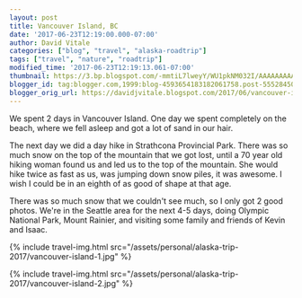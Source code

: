 ```yaml
---
layout: post
title: Vancouver Island, BC
date: '2017-06-23T12:19:00.000-07:00'
author: David Vitale
categories: ["blog", "travel", "alaska-roadtrip"]
tags: ["travel", "nature", "roadtrip"]
modified_time: '2017-06-23T12:19:13.061-07:00'
thumbnail: https://3.bp.blogspot.com/-mmtiL7lweyY/WU1pkNM032I/AAAAAAAAAw4/cK0b9hjjO4E-Mwq1n_7ck4IPUBCYJLk-wCLcBGAs/s72-c/IMG_5316_800x533.JPG
blogger_id: tag:blogger.com,1999:blog-4593654183182061758.post-5552845098583342813
blogger_orig_url: https://davidjvitale.blogspot.com/2017/06/vancouver-island.html
---
```


We spent 2 days in Vancouver Island. One day we spent completely on the beach, where we fell asleep and got a lot of sand in our hair.

The next day we did a day hike in Strathcona Provincial Park. There was so much snow on the top of the mountain that we got lost, until a 70 year old hiking woman found us and led us to the top of the mountain. She would hike twice as fast as us, was jumping down snow piles, it was awesome. I wish I could be in an eighth of as good of shape at that age.

There was so much snow that we couldn't see much, so I only got 2 good photos.
We're in the Seattle area for the next 4-5 days, doing Olympic National Park, Mount Rainier, and visiting some family and friends of Kevin and Isaac.

{% include travel-img.html src="/assets/personal/alaska-trip-2017/vancouver-island-1.jpg" %}

{% include travel-img.html src="/assets/personal/alaska-trip-2017/vancouver-island-2.jpg" %}


